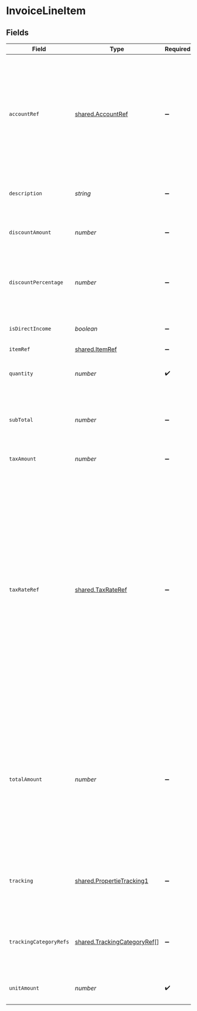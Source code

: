 # InvoiceLineItem


## Fields

| Field                                                                                                                                                                                                                                                                                               | Type                                                                                                                                                                                                                                                                                                | Required                                                                                                                                                                                                                                                                                            | Description                                                                                                                                                                                                                                                                                         |
| --------------------------------------------------------------------------------------------------------------------------------------------------------------------------------------------------------------------------------------------------------------------------------------------------- | --------------------------------------------------------------------------------------------------------------------------------------------------------------------------------------------------------------------------------------------------------------------------------------------------- | --------------------------------------------------------------------------------------------------------------------------------------------------------------------------------------------------------------------------------------------------------------------------------------------------- | --------------------------------------------------------------------------------------------------------------------------------------------------------------------------------------------------------------------------------------------------------------------------------------------------- |
| `accountRef`                                                                                                                                                                                                                                                                                        | [shared.AccountRef](../../../sdk/models/shared/accountref.md)                                                                                                                                                                                                                                       | :heavy_minus_sign:                                                                                                                                                                                                                                                                                  | Data types that reference an account, for example bill and invoice line items, use an accountRef that includes the ID and name of the linked account.                                                                                                                                               |
| `description`                                                                                                                                                                                                                                                                                       | *string*                                                                                                                                                                                                                                                                                            | :heavy_minus_sign:                                                                                                                                                                                                                                                                                  | Friendly name of the goods or services provided.                                                                                                                                                                                                                                                    |
| `discountAmount`                                                                                                                                                                                                                                                                                    | *number*                                                                                                                                                                                                                                                                                            | :heavy_minus_sign:                                                                                                                                                                                                                                                                                  | Numerical value of any discounts applied.                                                                                                                                                                                                                                                           |
| `discountPercentage`                                                                                                                                                                                                                                                                                | *number*                                                                                                                                                                                                                                                                                            | :heavy_minus_sign:                                                                                                                                                                                                                                                                                  | Percentage rate (from 0 to 100) of any discounts applied to the unit amount.                                                                                                                                                                                                                        |
| `isDirectIncome`                                                                                                                                                                                                                                                                                    | *boolean*                                                                                                                                                                                                                                                                                           | :heavy_minus_sign:                                                                                                                                                                                                                                                                                  | The invoice is a direct income if `True`.                                                                                                                                                                                                                                                           |
| `itemRef`                                                                                                                                                                                                                                                                                           | [shared.ItemRef](../../../sdk/models/shared/itemref.md)                                                                                                                                                                                                                                             | :heavy_minus_sign:                                                                                                                                                                                                                                                                                  | N/A                                                                                                                                                                                                                                                                                                 |
| `quantity`                                                                                                                                                                                                                                                                                          | *number*                                                                                                                                                                                                                                                                                            | :heavy_check_mark:                                                                                                                                                                                                                                                                                  | Number of units of goods or services provided.                                                                                                                                                                                                                                                      |
| `subTotal`                                                                                                                                                                                                                                                                                          | *number*                                                                                                                                                                                                                                                                                            | :heavy_minus_sign:                                                                                                                                                                                                                                                                                  | Amount of the line, inclusive of discounts but exclusive of tax.                                                                                                                                                                                                                                    |
| `taxAmount`                                                                                                                                                                                                                                                                                         | *number*                                                                                                                                                                                                                                                                                            | :heavy_minus_sign:                                                                                                                                                                                                                                                                                  | Amount of tax for the line.                                                                                                                                                                                                                                                                         |
| `taxRateRef`                                                                                                                                                                                                                                                                                        | [shared.TaxRateRef](../../../sdk/models/shared/taxrateref.md)                                                                                                                                                                                                                                       | :heavy_minus_sign:                                                                                                                                                                                                                                                                                  | Data types that reference a tax rate, for example invoice and bill line items, use a taxRateRef that includes the ID and name of the linked tax rate.<br/><br/>Found on:<br/><br/>- Bill line items<br/>- Bill Credit Note line items<br/>- Credit Note line items<br/>- Direct incomes line items<br/>- Invoice line items<br/>- Items |
| `totalAmount`                                                                                                                                                                                                                                                                                       | *number*                                                                                                                                                                                                                                                                                            | :heavy_minus_sign:                                                                                                                                                                                                                                                                                  | Total amount of the line, including tax. When pushing invoices to Xero, the total amount is exclusive of tax to allow automatic calculations if a tax rate or tax amount is not specified.                                                                                                          |
| `tracking`                                                                                                                                                                                                                                                                                          | [shared.PropertieTracking1](../../../sdk/models/shared/propertietracking1.md)                                                                                                                                                                                                                       | :heavy_minus_sign:                                                                                                                                                                                                                                                                                  | Categories, and a project and customer, against which the item is tracked.                                                                                                                                                                                                                          |
| `trackingCategoryRefs`                                                                                                                                                                                                                                                                              | [shared.TrackingCategoryRef](../../../sdk/models/shared/trackingcategoryref.md)[]                                                                                                                                                                                                                   | :heavy_minus_sign:                                                                                                                                                                                                                                                                                  | Reference to the tracking categories to which the line item is linked.                                                                                                                                                                                                                              |
| `unitAmount`                                                                                                                                                                                                                                                                                        | *number*                                                                                                                                                                                                                                                                                            | :heavy_check_mark:                                                                                                                                                                                                                                                                                  | Price of each unit of goods or services.                                                                                                                                                                                                                                                            |